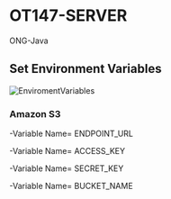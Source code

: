 # OT147-SERVER
ONG-Java

## Set Environment Variables
![EnviromentVariables](https://user-images.githubusercontent.com/30562454/155602133-be94c449-3aa3-457f-828f-0d0c86d9e776.png)

### Amazon S3 
-Variable Name= ENDPOINT_URL

-Variable Name= ACCESS_KEY

-Variable Name= SECRET_KEY

-Variable Name= BUCKET_NAME

